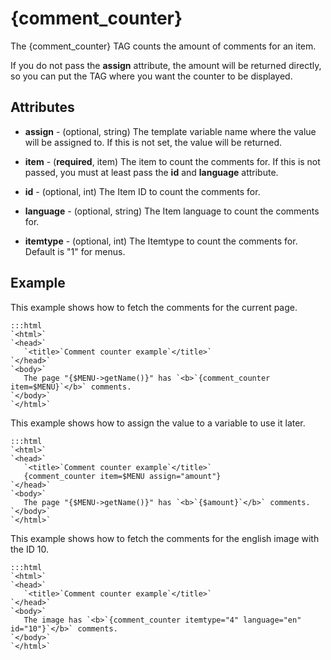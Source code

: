 # {comment_counter}

The {comment_counter} TAG counts the amount of comments for an item.

If you do not pass the **assign** attribute, the amount will be returned directly, so you can put the TAG where you want the counter to be displayed.


## Attributes


*  **assign** - (optional, string)
    The template variable name where the value will be assigned to. If this is not set, the value will be returned.

*  **item** - (__required__, item)
    The item to count the comments for. If this is not passed, you must at least pass the **id** and **language** attribute.

*  **id** - (optional, int)
    The Item ID to count the comments for.

*  **language** - (optional, string)
    The Item language to count the comments for.

*  **itemtype** - (optional, int)
    The Itemtype to count the comments for. Default is "1" for menus.


## Example

This example shows how to fetch the comments for the current page.

	:::html
	`<html>`
	`<head>`
	   `<title>`Comment counter example`</title>`
	`</head>`
	`<body>`
	   The page "{$MENU->getName()}" has `<b>`{comment_counter item=$MENU}`</b>` comments.
	`</body>`
	`</html>`


This example shows how to assign the value to a variable to use it later.

	:::html
	`<html>`
	`<head>`
	   `<title>`Comment counter example`</title>`
	   {comment_counter item=$MENU assign="amount"}
	`</head>`
	`<body>`
	   The page "{$MENU->getName()}" has `<b>`{$amount}`</b>` comments.
	`</body>`
	`</html>`


This example shows how to fetch the comments for the english image with the ID 10.

	:::html
	`<html>`
	`<head>`
	   `<title>`Comment counter example`</title>`
	`</head>`
	`<body>`
	   The image has `<b>`{comment_counter itemtype="4" language="en" id="10"}`</b>` comments.
	`</body>`
	`</html>`

